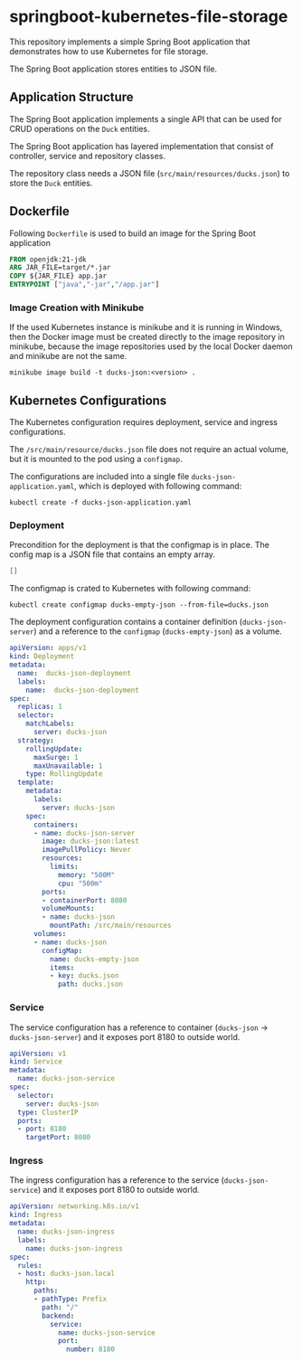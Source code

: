 # springboot-kubernetes-file-storage #

This repository implements a simple Spring Boot application that demonstrates how to use Kubernetes for file storage.

The Spring Boot application stores entities to JSON file.

## Application Structure ##

The Spring Boot application implements a single API that can be used for CRUD operations on the `Duck` entities.

The Spring Boot application has layered implementation that consist of controller, service and repository classes.

The repository class needs a JSON file (`src/main/resources/ducks.json`) to store the `Duck` entities.

## Dockerfile ##

Following `Dockerfile` is used to build an image for the Spring Boot application

```dockerfile
FROM openjdk:21-jdk
ARG JAR_FILE=target/*.jar
COPY ${JAR_FILE} app.jar
ENTRYPOINT ["java","-jar","/app.jar"]
```

### Image Creation with Minikube ###

If the used Kubernetes instance is minikube and it is running in Windows, then the Docker image must be created directly to the image repository in minikube, because the image repositories used by the local Docker daemon and minikube are not the same.

`minikube image build -t ducks-json:<version> .`

## Kubernetes Configurations ##

The Kubernetes configuration requires deployment, service and ingress configurations.

The `/src/main/resource/ducks.json` file does not require an actual volume, but it is mounted to the pod using a `configmap`.

The configurations are included into a single file `ducks-json-application.yaml`, which is deployed with following command:

`kubectl create -f ducks-json-application.yaml`

### Deployment ###

Precondition for the deployment is that the configmap is in place. The config map is a JSON file that contains an empty array.

```json
[]
```

The configmap is crated to Kubernetes with following command:

`kubectl create configmap ducks-empty-json --from-file=ducks.json`

The deployment configuration contains a container definition (`ducks-json-server`) and a reference to the `configmap` (`ducks-empty-json`) as a volume.

```yaml
apiVersion: apps/v1
kind: Deployment
metadata:
  name:  ducks-json-deployment
  labels:
    name:  ducks-json-deployment
spec:
  replicas: 1
  selector:
    matchLabels:
      server: ducks-json
  strategy:
    rollingUpdate:
      maxSurge: 1
      maxUnavailable: 1
    type: RollingUpdate
  template:
    metadata:
      labels:
        server: ducks-json
    spec:
      containers:
      - name: ducks-json-server
        image: ducks-json:latest
        imagePullPolicy: Never
        resources:
          limits:
            memory: "500M"
            cpu: "500m"
        ports:
        - containerPort: 8080
        volumeMounts:
        - name: ducks-json
          mountPath: /src/main/resources
      volumes:
      - name: ducks-json
        configMap:
          name: ducks-empty-json
          items:
          - key: ducks.json
            path: ducks.json
```

### Service ###

The service configuration has a reference to container (`ducks-json` → `ducks-json-server`) and it exposes port 8180 to outside world.

```yaml
apiVersion: v1
kind: Service
metadata:
  name: ducks-json-service
spec:
  selector:
    server: ducks-json
  type: ClusterIP
  ports:
  - port: 8180
    targetPort: 8080
```

### Ingress ###

The ingress configuration has a reference to the service (`ducks-json-service`) and it exposes port 8180 to outside world.

```yaml
apiVersion: networking.k8s.io/v1
kind: Ingress
metadata:
  name: ducks-json-ingress
  labels:
    name: ducks-json-ingress
spec:
  rules:
  - host: ducks-json.local
    http:
      paths:
      - pathType: Prefix
        path: "/"
        backend:
          service:
            name: ducks-json-service
            port:
              number: 8180
```
